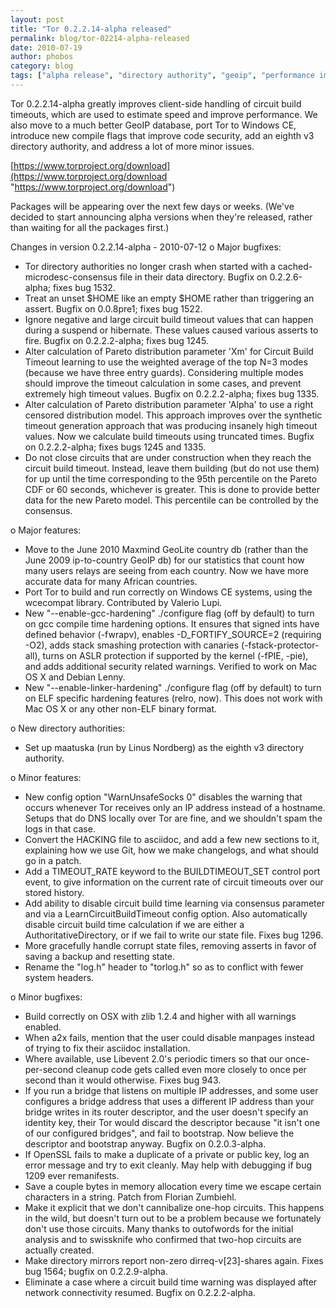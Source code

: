 ```yaml
---
layout: post
title: "Tor 0.2.2.14-alpha released"
permalink: blog/tor-02214-alpha-released
date: 2010-07-19
author: phobos
category: blog
tags: ["alpha release", "directory authority", "geoip", "performance improvements"]
---
```


Tor 0.2.2.14-alpha greatly improves client-side handling of circuit build
timeouts, which are used to estimate speed and improve performance. We
also move to a much better GeoIP database, port Tor to Windows CE,
introduce new compile flags that improve code security, add an eighth
v3 directory authority, and address a lot of more minor issues.

[https://www.torproject.org/download](https://www.torproject.org/download "https://www.torproject.org/download")

Packages will be appearing over the next few days or weeks. (We've decided
to start announcing alpha versions when they're released, rather than
waiting for all the packages first.)

Changes in version 0.2.2.14-alpha - 2010-07-12
 o Major bugfixes:
 - Tor directory authorities no longer crash when started with a
 cached-microdesc-consensus file in their data directory. Bugfix
 on 0.2.2.6-alpha; fixes bug 1532.
 - Treat an unset $HOME like an empty $HOME rather than triggering an
 assert. Bugfix on 0.0.8pre1; fixes bug 1522.
 - Ignore negative and large circuit build timeout values that can
 happen during a suspend or hibernate. These values caused various
 asserts to fire. Bugfix on 0.2.2.2-alpha; fixes bug 1245.
 - Alter calculation of Pareto distribution parameter 'Xm' for
 Circuit Build Timeout learning to use the weighted average of the
 top N=3 modes (because we have three entry guards). Considering
 multiple modes should improve the timeout calculation in some cases,
 and prevent extremely high timeout values. Bugfix on 0.2.2.2-alpha;
 fixes bug 1335.
 - Alter calculation of Pareto distribution parameter 'Alpha' to use a
 right censored distribution model. This approach improves over the
 synthetic timeout generation approach that was producing insanely
 high timeout values. Now we calculate build timeouts using truncated
 times. Bugfix on 0.2.2.2-alpha; fixes bugs 1245 and 1335.
 - Do not close circuits that are under construction when they reach
 the circuit build timeout. Instead, leave them building (but do not
 use them) for up until the time corresponding to the 95th percentile
 on the Pareto CDF or 60 seconds, whichever is greater. This is done
 to provide better data for the new Pareto model. This percentile
 can be controlled by the consensus.

o Major features:
 - Move to the June 2010 Maxmind GeoLite country db (rather than the
 June 2009 ip-to-country GeoIP db) for our statistics that count
 how many users relays are seeing from each country. Now we have
 more accurate data for many African countries.
 - Port Tor to build and run correctly on Windows CE systems, using
 the wcecompat library. Contributed by Valerio Lupi.
 - New "--enable-gcc-hardening" ./configure flag (off by default)
 to turn on gcc compile time hardening options. It ensures
 that signed ints have defined behavior (-fwrapv), enables
 -D\_FORTIFY\_SOURCE=2 (requiring -O2), adds stack smashing protection
 with canaries (-fstack-protector-all), turns on ASLR protection if
 supported by the kernel (-fPIE, -pie), and adds additional security
 related warnings. Verified to work on Mac OS X and Debian Lenny.
 - New "--enable-linker-hardening" ./configure flag (off by default)
 to turn on ELF specific hardening features (relro, now). This does
 not work with Mac OS X or any other non-ELF binary format.

o New directory authorities:
 - Set up maatuska (run by Linus Nordberg) as the eighth v3 directory
 authority.

o Minor features:
 - New config option "WarnUnsafeSocks 0" disables the warning that
 occurs whenever Tor receives only an IP address instead of a
 hostname. Setups that do DNS locally over Tor are fine, and we
 shouldn't spam the logs in that case.
 - Convert the HACKING file to asciidoc, and add a few new sections
 to it, explaining how we use Git, how we make changelogs, and
 what should go in a patch.
 - Add a TIMEOUT\_RATE keyword to the BUILDTIMEOUT\_SET control port
 event, to give information on the current rate of circuit timeouts
 over our stored history.
 - Add ability to disable circuit build time learning via consensus
 parameter and via a LearnCircuitBuildTimeout config option. Also
 automatically disable circuit build time calculation if we are
 either a AuthoritativeDirectory, or if we fail to write our state
 file. Fixes bug 1296.
 - More gracefully handle corrupt state files, removing asserts
 in favor of saving a backup and resetting state.
 - Rename the "log.h" header to "torlog.h" so as to conflict with fewer
 system headers.

o Minor bugfixes:
 - Build correctly on OSX with zlib 1.2.4 and higher with all warnings
 enabled.
 - When a2x fails, mention that the user could disable manpages instead
 of trying to fix their asciidoc installation.
 - Where available, use Libevent 2.0's periodic timers so that our
 once-per-second cleanup code gets called even more closely to
 once per second than it would otherwise. Fixes bug 943.
 - If you run a bridge that listens on multiple IP addresses, and
 some user configures a bridge address that uses a different IP
 address than your bridge writes in its router descriptor, and the
 user doesn't specify an identity key, their Tor would discard the
 descriptor because "it isn't one of our configured bridges", and
 fail to bootstrap. Now believe the descriptor and bootstrap anyway.
 Bugfix on 0.2.0.3-alpha.
 - If OpenSSL fails to make a duplicate of a private or public key, log
 an error message and try to exit cleanly. May help with debugging
 if bug 1209 ever remanifests.
 - Save a couple bytes in memory allocation every time we escape
 certain characters in a string. Patch from Florian Zumbiehl.
 - Make it explicit that we don't cannibalize one-hop circuits. This
 happens in the wild, but doesn't turn out to be a problem because
 we fortunately don't use those circuits. Many thanks to outofwords
 for the initial analysis and to swissknife who confirmed that
 two-hop circuits are actually created.
 - Make directory mirrors report non-zero dirreq-v[23]-shares again.
 Fixes bug 1564; bugfix on 0.2.2.9-alpha.
 - Eliminate a case where a circuit build time warning was displayed
 after network connectivity resumed. Bugfix on 0.2.2.2-alpha.


